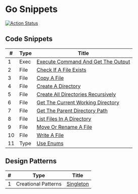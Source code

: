 # Go Snippets

[![Action Status](https://github.com/cqroot/go-snippets/workflows/test/badge.svg)](https://github.com/cqroot/go-snippets/actions)

## Code Snippets

| #   | Type | Title |
| --- | ---- | ----- |
| 1 | Exec | [Execute Command And Get The Output](https://github.com/cqroot/go-snippets/tree/main/snippets/exec-execute_command_and_get_the_output/main.go) |
| 2 | File | [Check If A File Exists](https://github.com/cqroot/go-snippets/tree/main/snippets/file-check_if_a_file_exists/main.go) |
| 3 | File | [Copy A File](https://github.com/cqroot/go-snippets/tree/main/snippets/file-copy_a_file/main.go) |
| 4 | File | [Create A Directory](https://github.com/cqroot/go-snippets/tree/main/snippets/file-create_a_directory/main.go) |
| 5 | File | [Create All Directories Recursively](https://github.com/cqroot/go-snippets/tree/main/snippets/file-create_all_directories_recursively/main.go) |
| 6 | File | [Get The Current Working Directory](https://github.com/cqroot/go-snippets/tree/main/snippets/file-get_the_current_working_directory/main.go) |
| 7 | File | [Get The Parent Directory Path](https://github.com/cqroot/go-snippets/tree/main/snippets/file-get_the_parent_directory_path/main.go) |
| 8 | File | [List Files In A Directory](https://github.com/cqroot/go-snippets/tree/main/snippets/file-list_files_in_a_directory/main.go) |
| 9 | File | [Move Or Rename A File](https://github.com/cqroot/go-snippets/tree/main/snippets/file-move_or_rename_a_file/main.go) |
| 10 | File | [Write A File](https://github.com/cqroot/go-snippets/tree/main/snippets/file-write_a_file/main.go) |
| 11 | Type | [Use Enums](https://github.com/cqroot/go-snippets/tree/main/snippets/type-use_enums/main.go) |

## Design Patterns

| #   | Type | Title |
| --- | ---- | ----- |
| 1 | Creational Patterns | [Singleton](https://github.com/cqroot/go-patterns/tree/main/patterns/creational-singleton) |
